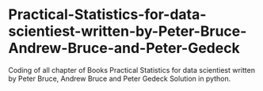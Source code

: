 # Practical-Statistics-for-data-scientiest-written-by-Peter-Bruce-Andrew-Bruce-and-Peter-Gedeck
Coding of all chapter of Books Practical Statistics for data scientiest written by Peter Bruce, Andrew Bruce and Peter Gedeck
Solution in python.
